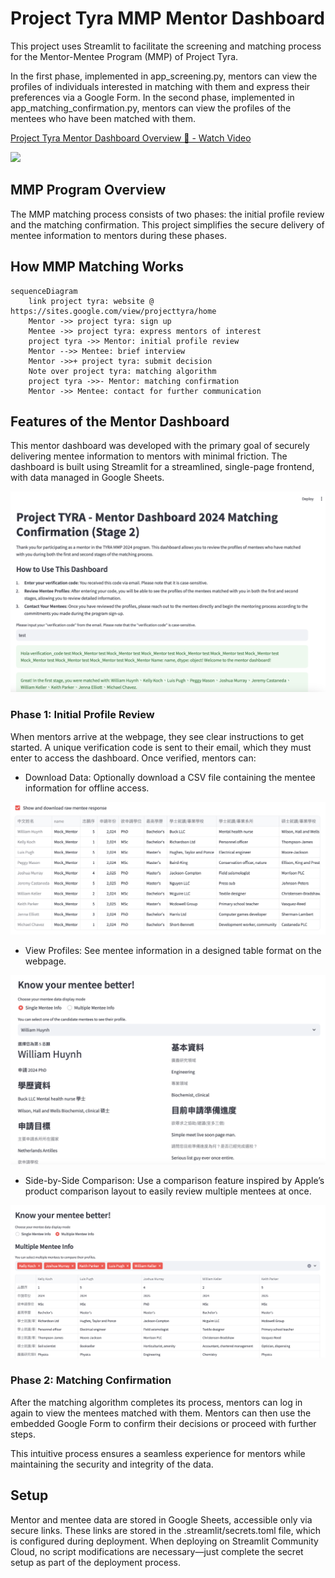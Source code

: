 # Project Tyra MMP Mentor Dashboard

This project uses Streamlit to facilitate the screening and matching process for the Mentor-Mentee Program (MMP) of Project Tyra.

In the first phase, implemented in app_screening.py, mentors can view the profiles of individuals interested in matching with them and express their preferences via a Google Form. In the second phase, implemented in app_matching_confirmation.py, mentors can view the profiles of the mentees who have been matched with them.

<div>
    <a href="https://www.loom.com/share/086b4b11ba1542a58984ac8e408e4d2f">
      <p>Project Tyra Mentor Dashboard Overview 🚀 - Watch Video</p>
    </a>
    <a href="https://www.loom.com/share/086b4b11ba1542a58984ac8e408e4d2f">
      <img style="max-width:300px;" src="https://cdn.loom.com/sessions/thumbnails/086b4b11ba1542a58984ac8e408e4d2f-aba1bdfa54ea4fef-full-play.gif">
    </a>
</div>

## MMP Program Overview

The MMP matching process consists of two phases: the initial profile review and the matching confirmation. This project simplifies the secure delivery of mentee information to mentors during these phases.

## How MMP Matching Works

```mermaid
sequenceDiagram
	link project tyra: website @ https://sites.google.com/view/projecttyra/home
	Mentor ->> project tyra: sign up
    Mentee ->> project tyra: express mentors of interest
    project tyra ->> Mentor: initial profile review
    Mentor -->> Mentee: brief interview
    Mentor ->>+ project tyra: submit decision
    Note over project tyra: matching algorithm
    project tyra ->>- Mentor: matching confirmation
    Mentor ->> Mentee: contact for further communication
```
## Features of the Mentor Dashboard

This mentor dashboard was developed with the primary goal of securely delivering mentee information to mentors with minimal friction. The dashboard is built using Streamlit for a streamlined, single-page frontend, with data managed in Google Sheets.

![](images/welcoming.png)

### Phase 1: Initial Profile Review

When mentors arrive at the webpage, they see clear instructions to get started. A unique verification code is sent to their email, which they must enter to access the dashboard. Once verified, mentors can:

* Download Data: Optionally download a CSV file containing the mentee information for offline access.

![](images/download_csv.png)

* View Profiles: See mentee information in a designed table format on the webpage.

![](images/single_view.png)

* Side-by-Side Comparison: Use a comparison feature inspired by Apple’s product comparison layout to easily review multiple mentees at once.

![](images/compare_view.png)

### Phase 2: Matching Confirmation

After the matching algorithm completes its process, mentors can log in again to view the mentees matched with them. Mentors can then use the embedded Google Form to confirm their decisions or proceed with further steps.

This intuitive process ensures a seamless experience for mentors while maintaining the security and integrity of the data.

## Setup

Mentor and mentee data are stored in Google Sheets, accessible only via secure links. These links are stored in the .streamlit/secrets.toml file, which is configured during deployment. When deploying on Streamlit Community Cloud, no script modifications are necessary—just complete the secret setup as part of the deployment process.